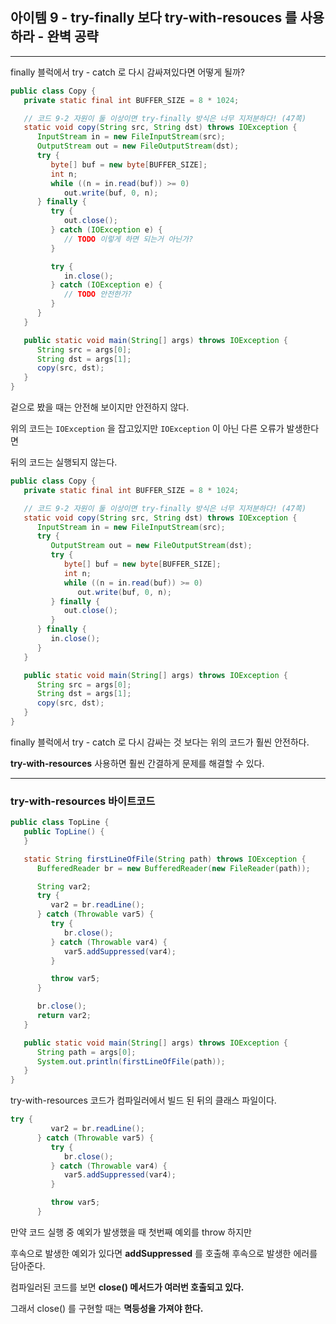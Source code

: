 ## 아이템 9 - try-finally 보다 try-with-resouces 를 사용하라 - 완벽 공략
---

finally 블럭에서 try - catch 로 다시 감싸져있다면 어떻게 될까?

```java
public class Copy {
   private static final int BUFFER_SIZE = 8 * 1024;

   // 코드 9-2 자원이 둘 이상이면 try-finally 방식은 너무 지저분하다! (47쪽)
   static void copy(String src, String dst) throws IOException {
      InputStream in = new FileInputStream(src);
      OutputStream out = new FileOutputStream(dst);
      try {
         byte[] buf = new byte[BUFFER_SIZE];
         int n;
         while ((n = in.read(buf)) >= 0)
            out.write(buf, 0, n);
      } finally {
         try {
            out.close();
         } catch (IOException e) {
            // TODO 이렇게 하면 되는거 아닌가?
         }

         try {
            in.close();
         } catch (IOException e) {
            // TODO 안전한가?
         }
      }
   }

   public static void main(String[] args) throws IOException {
      String src = args[0];
      String dst = args[1];
      copy(src, dst);
   }
}
```

겉으로 봤을 때는 안전해 보이지만 안전하지 않다.

위의 코드는 ``IOException`` 을 잡고있지만 ``IOException`` 이 아닌 다른 오류가 발생한다면

뒤의 코드는 실행되지 않는다.

```java
public class Copy {
   private static final int BUFFER_SIZE = 8 * 1024;

   // 코드 9-2 자원이 둘 이상이면 try-finally 방식은 너무 지저분하다! (47쪽)
   static void copy(String src, String dst) throws IOException {
      InputStream in = new FileInputStream(src);
      try {
         OutputStream out = new FileOutputStream(dst);
         try {
            byte[] buf = new byte[BUFFER_SIZE];
            int n;
            while ((n = in.read(buf)) >= 0)
               out.write(buf, 0, n);
         } finally {
            out.close();
         }
      } finally {
         in.close();
      }
   }

   public static void main(String[] args) throws IOException {
      String src = args[0];
      String dst = args[1];
      copy(src, dst);
   }
}
```
finally 블럭에서 try - catch 로 다시 감싸는 것 보다는 위의 코드가 훨씬 안전하다.

__try-with-resources__ 사용하면 훨씬 간결하게 문제를 해결할 수 있다.

---

### try-with-resources 바이트코드

```java
public class TopLine {
   public TopLine() {
   }

   static String firstLineOfFile(String path) throws IOException {
      BufferedReader br = new BufferedReader(new FileReader(path));

      String var2;
      try {
         var2 = br.readLine();
      } catch (Throwable var5) {
         try {
            br.close();
         } catch (Throwable var4) {
            var5.addSuppressed(var4);
         }

         throw var5;
      }

      br.close();
      return var2;
   }

   public static void main(String[] args) throws IOException {
      String path = args[0];
      System.out.println(firstLineOfFile(path));
   }
}
```
try-with-resources 코드가 컴파일러에서 빌드 된 뒤의 클래스 파일이다.

```java
try {
         var2 = br.readLine();
      } catch (Throwable var5) {
         try {
            br.close();
         } catch (Throwable var4) {
            var5.addSuppressed(var4);
         }

         throw var5;
      }

```
만약 코드 실행 중 예외가 발생했을 때 첫번째 예외를 throw 하지만 

후속으로 발생한 예외가 있다면 __addSuppressed__ 를 호출해 후속으로 발생한 에러를 담아준다.

컴파일러된 코드를 보면 __close() 메서드가 여러번 호출되고 있다.__

그래서 close() 를 구현할 때는 __멱등성을 가져야 한다.__








